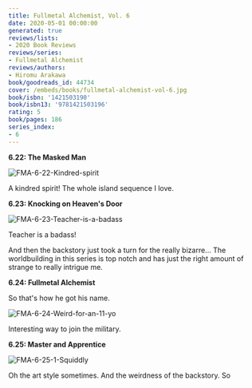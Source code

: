 ```yaml
---
title: Fullmetal Alchemist, Vol. 6
date: 2020-05-01 00:00:00
generated: true
reviews/lists:
- 2020 Book Reviews
reviews/series:
- Fullmetal Alchemist
reviews/authors:
- Hiromu Arakawa
book/goodreads_id: 44734
cover: /embeds/books/fullmetal-alchemist-vol-6.jpg
book/isbn: '1421503190'
book/isbn13: '9781421503196'
rating: 5
book/pages: 186
series_index:
- 6
---
```

**6.22: The Masked Man**  

![FMA-6-22-Kindred-spirit](/embeds/books/attachments/fma-6-22-kindred-spirit.png)  

<!--more-->

A kindred spirit! The whole island sequence I love.  

**6.23: Knocking on Heaven's Door**  

![FMA-6-23-Teacher-is-a-badass](/embeds/books/attachments/fma-6-23-teacher-is-a-badass.png)  

Teacher is a badass!  

And then the backstory just took a turn for the really bizarre... The worldbuilding in this series is top notch and has just the right amount of strange to really intrigue me.  

**6.24: Fullmetal Alchemist**  

So that's how he got his name.  

![FMA-6-24-Weird-for-an-11-yo](/embeds/books/attachments/fma-6-24-weird-for-an-11-yo.png)  

Interesting way to join the military.  

 **6.25: Master and Apprentice**  

![FMA-6-25-1-Squiddly](/embeds/books/attachments/fma-6-25-1-squiddly.png)  

Oh the art style sometimes. And the weirdness of the backstory. So